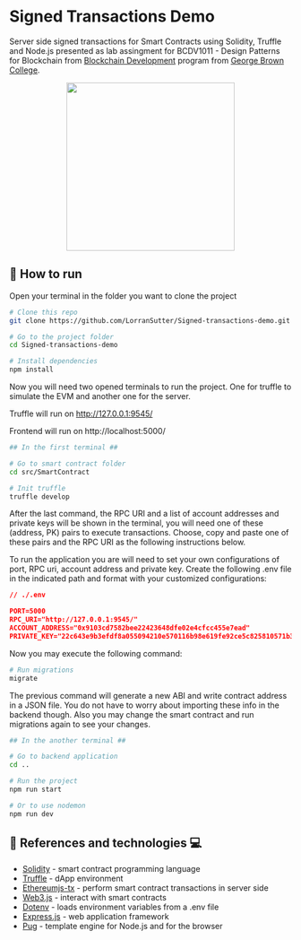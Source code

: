 # Signed Transactions Demo

Server side signed transactions for Smart Contracts using Solidity, Truffle and Node.js presented as lab assingment for BCDV1011 - Design Patterns for Blockchain from <a href='https://www.georgebrown.ca/programs/blockchain-development-program-t175/'>Blockchain Development</a> program from <a href='https://www.georgebrown.ca'>George Brown College</a>.

<p align='center'>
<img src='https://res.cloudinary.com/lorransutter/image/upload/v1592316551/Signed_transactions_demo.gif' height=300/>
</p>

## :runner: How to run

Open your terminal in the folder you want to clone the project

```sh
# Clone this repo
git clone https://github.com/LorranSutter/Signed-transactions-demo.git

# Go to the project folder
cd Signed-transactions-demo

# Install dependencies
npm install
```

Now you will need two opened terminals to run the project. One for truffle to simulate the EVM and another one for the server.

Truffle will run on http://127.0.0.1:9545/

Frontend will run on http://localhost:5000/

```sh
## In the first terminal ##

# Go to smart contract folder
cd src/SmartContract

# Init truffle
truffle develop
```

After the last command, the RPC URI and a list of account addresses and private keys will be shown in the terminal, you will need one of these (address, PK) pairs to execute transactions. Choose, copy and paste one of these pairs and the RPC URI as the following instructions below.

To run the application you are will need to set your own configurations of port, RPC uri, account address and private key. Create the following .env file in the indicated path and format with your customized configurations:

```json
// ./.env

PORT=5000
RPC_URI="http://127.0.0.1:9545/"
ACCOUNT_ADDRESS="0x9103cd7582bee22423648dfe02e4cfcc455e7ead"
PRIVATE_KEY="22c643e9b3efdf8a055094210e570116b98e619fe92ce5c825810571b3f76707"
```

Now you may execute the following command:

```sh
# Run migrations
migrate
```

The previous command will generate a new ABI and write contract address in a JSON file. You do not have to worry about importing these info in the backend though. Also you may change the smart contract and run migrations again to see your changes.

```sh
## In the another terminal ##

# Go to backend application
cd ..

# Run the project
npm run start

# Or to use nodemon
npm run dev
```

## :book: References and technologies :computer:

- [Solidity](https://solidity.readthedocs.io/) - smart contract programming language
- [Truffle](https://www.trufflesuite.com/) - dApp environment
- [Ethereumjs-tx](https://www.npmjs.com/package/ethereumjs-tx) - perform smart contract transactions in server side
- [Web3.js](https://web3js.readthedocs.io/) - interact with smart contracts
- [Dotenv](https://www.npmjs.com/package/dotenv) - loads environment variables from a .env file
- [Express.js](http://expressjs.com/) - web application framework
- [Pug](https://pugjs.org/) - template engine for Node.js and for the browser
